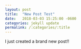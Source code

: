 ```yaml
---
layout:	post
title:	"New Post Test"
date:	2018-03-03 15:25:00 -0600
categories: jekyll update
permalink: /:categories/:title
---
```

I just created a brand new post!!
